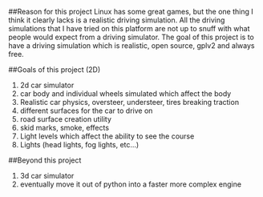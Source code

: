 ##Reason for this project
Linux has some great games, but the one thing I think it clearly lacks is a realistic driving simulation. All the driving simulations that I have tried on this platform are not up to snuff with what people would expect from a driving simulator. The goal of this project is to have a driving simulation which is realistic, open source, gplv2 and always free.

##Goals of this project (2D)
1. 2d car simulator 
2. car body and individual wheels simulated which affect the body
3. Realistic car physics, oversteer, understeer, tires breaking traction
4. different surfaces for the car to drive on 
5. road surface creation utility 
6. skid marks, smoke, effects
7. Light levels which affect the ability to see the course
8. Lights (head lights, fog lights, etc...)
 
##Beyond this project
1. 3d car simulator
2. eventually move it out of python into a faster more complex engine
